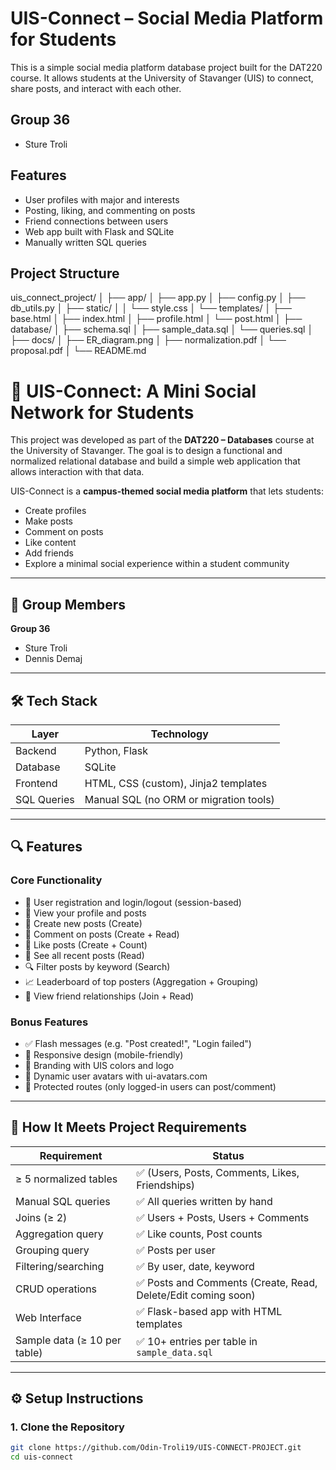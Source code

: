 # UIS-Connect – Social Media Platform for Students

This is a simple social media platform database project built for the DAT220 course. It allows students at the University of Stavanger (UIS) to connect, share posts, and interact with each other.

##  Group 36
- Sture Troli  


##  Features
- User profiles with major and interests
- Posting, liking, and commenting on posts
- Friend connections between users
- Web app built with Flask and SQLite
- Manually written SQL queries

##  Project Structure
uis_connect_project/ │ ├── app/ │ ├── app.py │ ├── config.py │ ├── db_utils.py │ ├── static/ │ │ └── style.css │ └── templates/ │ ├── base.html │ ├── index.html │ ├── profile.html │ └── post.html │ ├── database/ │ ├── schema.sql │ ├── sample_data.sql │ └── queries.sql │ ├── docs/ │ ├── ER_diagram.png │ ├── normalization.pdf │ └── proposal.pdf │ └── README.md

# 📘 UIS-Connect: A Mini Social Network for Students

This project was developed as part of the **DAT220 – Databases** course at the University of Stavanger. The goal is to design a functional and normalized relational database and build a simple web application that allows interaction with that data.

UIS-Connect is a **campus-themed social media platform** that lets students:
- Create profiles
- Make posts
- Comment on posts
- Like content
- Add friends
- Explore a minimal social experience within a student community

---

## 👥 Group Members
**Group 36**
- Sture Troli
- Dennis Demaj

---

## 🛠 Tech Stack

| Layer         | Technology        |
|--------------|-------------------|
| Backend       | Python, Flask     |
| Database      | SQLite            |
| Frontend      | HTML, CSS (custom), Jinja2 templates |
| SQL Queries   | Manual SQL (no ORM or migration tools) |

---

## 🔍 Features

### Core Functionality
- 🔐 User registration and login/logout (session-based)
- 🧑 View your profile and posts
- 📝 Create new posts (Create)
- 💬 Comment on posts (Create + Read)
- 🧡 Like posts (Create + Count)
- 📑 See all recent posts (Read)
- 🔍 Filter posts by keyword (Search)
- 📈 Leaderboard of top posters (Aggregation + Grouping)
- 👥 View friend relationships (Join + Read)

### Bonus Features
- ✅ Flash messages (e.g. "Post created!", "Login failed")
- 📱 Responsive design (mobile-friendly)
- 🎨 Branding with UIS colors and logo
- 👤 Dynamic user avatars with ui-avatars.com
- 🔐 Protected routes (only logged-in users can post/comment)

---

## 🧠 How It Meets Project Requirements

| Requirement                  | Status      |
|-----------------------------|-------------|
| ≥ 5 normalized tables       | ✅ (Users, Posts, Comments, Likes, Friendships) |
| Manual SQL queries          | ✅ All queries written by hand |
| Joins (≥ 2)                 | ✅ Users + Posts, Users + Comments |
| Aggregation query           | ✅ Like counts, Post counts |
| Grouping query              | ✅ Posts per user |
| Filtering/searching         | ✅ By user, date, keyword |
| CRUD operations             | ✅ Posts and Comments (Create, Read, Delete/Edit coming soon) |
| Web Interface                | ✅ Flask-based app with HTML templates |
| Sample data (≥ 10 per table)| ✅ 10+ entries per table in `sample_data.sql` |

---

## ⚙️ Setup Instructions

### 1. Clone the Repository

```bash
git clone https://github.com/Odin-Troli19/UIS-CONNECT-PROJECT.git
cd uis-connect
